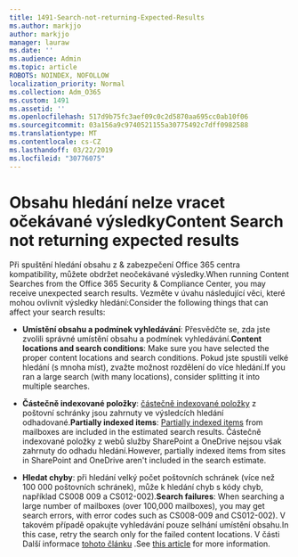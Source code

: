 ```yaml
---
title: 1491-Search-not-returning-Expected-Results
ms.author: markjjo
author: markjjo
manager: lauraw
ms.date: ''
ms.audience: Admin
ms.topic: article
ROBOTS: NOINDEX, NOFOLLOW
localization_priority: Normal
ms.collection: Adm_O365
ms.custom: 1491
ms.assetid: ''
ms.openlocfilehash: 517d9b75fc3aef09c0c2d5870aa695cc0ab10f06
ms.sourcegitcommit: 03a156a9c9740521155a30775492c7dff0982588
ms.translationtype: MT
ms.contentlocale: cs-CZ
ms.lasthandoff: 03/22/2019
ms.locfileid: "30776075"
---
```

# <a name="content-search-not-returning-expected-results"></a><span data-ttu-id="a9f31-102">Obsahu hledání nelze vracet očekávané výsledky</span><span class="sxs-lookup"><span data-stu-id="a9f31-102">Content Search not returning expected results</span></span>

<span data-ttu-id="a9f31-103">Při spuštění hledání obsahu z & zabezpečení Office 365 centra kompatibility, můžete obdržet neočekávané výsledky.</span><span class="sxs-lookup"><span data-stu-id="a9f31-103">When running Content Searches from the Office 365 Security & Compliance Center, you may receive unexpected search results.</span></span> <span data-ttu-id="a9f31-104">Vezměte v úvahu následující věci, které mohou ovlivnit výsledky hledání:</span><span class="sxs-lookup"><span data-stu-id="a9f31-104">Consider the following things that can affect your search results:</span></span>

- <span data-ttu-id="a9f31-105">**Umístění obsahu a podmínek vyhledávání**: Přesvědčte se, zda jste zvolili správné umístění obsahu a podmínek vyhledávání.</span><span class="sxs-lookup"><span data-stu-id="a9f31-105">**Content locations and search conditions**: Make sure you have selected the proper content locations and search conditions.</span></span> <span data-ttu-id="a9f31-106">Pokud jste spustili velké hledání (s mnoha míst), zvažte možnost rozdělení do více hledání.</span><span class="sxs-lookup"><span data-stu-id="a9f31-106">If you ran a large search (with many locations), consider splitting it into multiple searches.</span></span>

- <span data-ttu-id="a9f31-107">**Částečně indexované položky**: [částečně indexované položky](https://docs.microsoft.com/office365/securitycompliance/partially-indexed-items-in-content-search) z poštovní schránky jsou zahrnuty ve výsledcích hledání odhadované.</span><span class="sxs-lookup"><span data-stu-id="a9f31-107">**Partially indexed items**:  [Partially indexed items](https://docs.microsoft.com/office365/securitycompliance/partially-indexed-items-in-content-search) from mailboxes are included in the estimated search results.</span></span> <span data-ttu-id="a9f31-108">Částečně indexované položky z webů služby SharePoint a OneDrive nejsou však zahrnuty do odhadu hledání.</span><span class="sxs-lookup"><span data-stu-id="a9f31-108">However, partially indexed items from sites in SharePoint and OneDrive aren't included in the search estimate.</span></span>

- <span data-ttu-id="a9f31-109">**Hledat chyby**: při hledání velký počet poštovních schránek (více než 100 000 poštovních schránek), může k hledání chyb s kódy chyb, například CS008 009 a CS012-002).</span><span class="sxs-lookup"><span data-stu-id="a9f31-109">**Search failures**: When searching a large number of mailboxes (over 100,000 mailboxes), you may get search errors, with error codes such as CS008-009 and CS012-002).</span></span> <span data-ttu-id="a9f31-110">V takovém případě opakujte vyhledávání pouze selhání umístění obsahu.</span><span class="sxs-lookup"><span data-stu-id="a9f31-110">In this case, retry the search only for the failed content locations.</span></span> <span data-ttu-id="a9f31-111">V části Další informace [tohoto článku](https://docs.microsoft.com/office365/securitycompliance/retry-failed-content-search) .</span><span class="sxs-lookup"><span data-stu-id="a9f31-111">See  [this article](https://docs.microsoft.com/office365/securitycompliance/retry-failed-content-search) for more information.</span></span>
